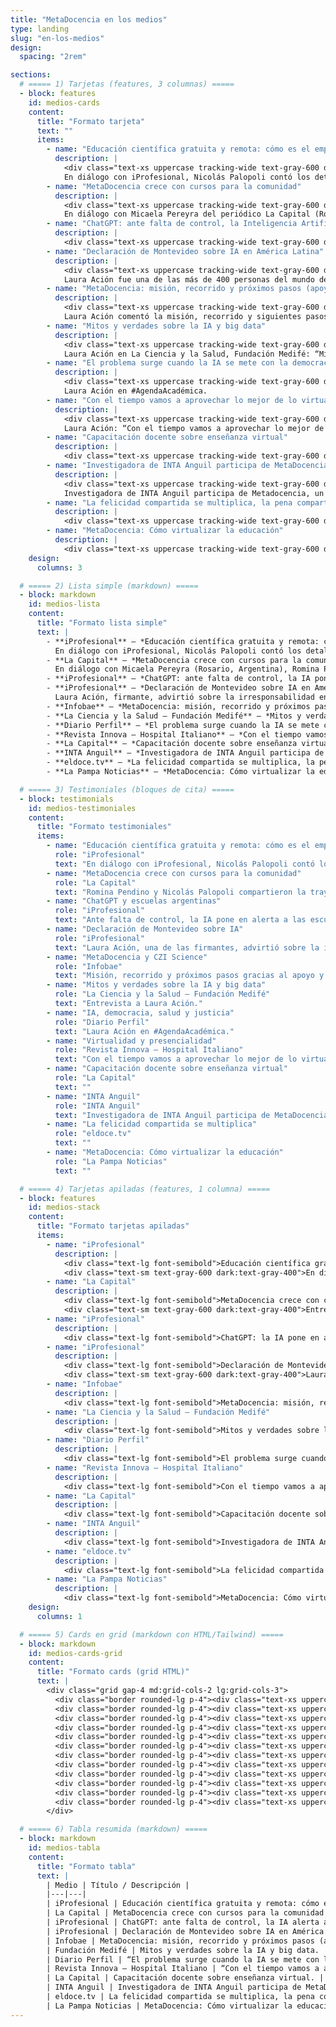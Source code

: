 ```yaml
---
title: "MetaDocencia en los medios"
type: landing
slug: "en-los-medios"
design:
  spacing: "2rem"

sections:
  # ===== 1) Tarjetas (features, 3 columnas) =====
  - block: features
    id: medios-cards
    content:
      title: "Formato tarjeta"
      text: ""
      items:
        - name: "Educación científica gratuita y remota: cómo es el emprendimiento argentino que apoya la NASA"
          description: |
            <div class="text-xs uppercase tracking-wide text-gray-600 dark:text-gray-400 mb-1">iProfesional</div>
            En diálogo con iProfesional, Nicolás Palopoli contó los detalles del apoyo de la NASA democratizar el acceso al conocimiento científico.
        - name: "MetaDocencia crece con cursos para la comunidad"
          description: |
            <div class="text-xs uppercase tracking-wide text-gray-600 dark:text-gray-400 mb-1">La Capital</div>
            En diálogo con Micaela Pereyra del periódico La Capital (Rosario, Argentina), Romina Pendino y Nicolás Palopoli compartieron la trayectoria y presente de MetaDocencia.
        - name: "ChatGPT: ante falta de control, la Inteligencia Artificial pone en alerta a las escuelas argentinas"
          description: |
            <div class="text-xs uppercase tracking-wide text-gray-600 dark:text-gray-400 mb-1">iProfesional</div>
        - name: "Declaración de Montevideo sobre IA en América Latina"
          description: |
            <div class="text-xs uppercase tracking-wide text-gray-600 dark:text-gray-400 mb-1">iProfesional</div>
            Laura Ación fue una de las más de 400 personas del mundo de la ciencia y la investigación que firmó la Declaración de Montevideo sobre Inteligencia Artificial y su impacto en América Latina, y advirtió sobre la irresponsabilidad con la que se lanzó al mundo esta herramienta de IA.
        - name: "MetaDocencia: misión, recorrido y próximos pasos (apoyo de CZI Science)"
          description: |
            <div class="text-xs uppercase tracking-wide text-gray-600 dark:text-gray-400 mb-1">Infobae</div>
            Laura Ación comentó la misión, recorrido y siguientes pasos de MetaDocencia, y el impulso que tuvimos gracias al apoyo y la libertad de trabajo que nos dio CZI Science.
        - name: "Mitos y verdades sobre la IA y big data"
          description: |
            <div class="text-xs uppercase tracking-wide text-gray-600 dark:text-gray-400 mb-1">La Ciencia y la Salud — Fundación Medifé</div>
            Laura Ación en La Ciencia y la Salud, Fundación Medifé: “Mitos y verdades sobre la IA y big data”.
        - name: "El problema surge cuando la IA se mete con la democracia, la salud o la justicia"
          description: |
            <div class="text-xs uppercase tracking-wide text-gray-600 dark:text-gray-400 mb-1">Diario Perfil</div>
            Laura Ación en #AgendaAcadémica.
        - name: "Con el tiempo vamos a aprovechar lo mejor de lo virtual y lo presencial"
          description: |
            <div class="text-xs uppercase tracking-wide text-gray-600 dark:text-gray-400 mb-1">Revista Innova — Hospital Italiano</div>
            Laura Ación: “Con el tiempo vamos a aprovechar lo mejor de lo virtual y lo presencial”.
        - name: "Capacitación docente sobre enseñanza virtual"
          description: |
            <div class="text-xs uppercase tracking-wide text-gray-600 dark:text-gray-400 mb-1">La Capital</div>
        - name: "Investigadora de INTA Anguil participa de MetaDocencia"
          description: |
            <div class="text-xs uppercase tracking-wide text-gray-600 dark:text-gray-400 mb-1">INTA Anguil</div>
            Investigadora de INTA Anguil participa de Metadocencia, un proyecto para capacitar a docentes en educación virtual.
        - name: "La felicidad compartida se multiplica, la pena compartida disminuye"
          description: |
            <div class="text-xs uppercase tracking-wide text-gray-600 dark:text-gray-400 mb-1">eldoce.tv</div>
        - name: "MetaDocencia: Cómo virtualizar la educación"
          description: |
            <div class="text-xs uppercase tracking-wide text-gray-600 dark:text-gray-400 mb-1">La Pampa Noticias</div>
    design:
      columns: 3

  # ===== 2) Lista simple (markdown) =====
  - block: markdown
    id: medios-lista
    content:
      title: "Formato lista simple"
      text: |
        - **iProfesional** — *Educación científica gratuita y remota: cómo es el emprendimiento argentino que apoya la NASA*.  
          En diálogo con iProfesional, Nicolás Palopoli contó los detalles del apoyo de la NASA democratizar el acceso al conocimiento científico.
        - **La Capital** — *MetaDocencia crece con cursos para la comunidad*.  
          En diálogo con Micaela Pereyra (Rosario, Argentina), Romina Pendino y Nicolás Palopoli compartieron la trayectoria y presente de MetaDocencia.
        - **iProfesional** — *ChatGPT: ante falta de control, la IA pone en alerta a las escuelas argentinas*.
        - **iProfesional** — *Declaración de Montevideo sobre IA en América Latina*.  
          Laura Ación, firmante, advirtió sobre la irresponsabilidad en el lanzamiento global de esta herramienta.
        - **Infobae** — *MetaDocencia: misión, recorrido y próximos pasos (apoyo de CZI Science)*.
        - **La Ciencia y la Salud — Fundación Medifé** — *Mitos y verdades sobre la IA y big data*.
        - **Diario Perfil** — *El problema surge cuando la IA se mete con la democracia, la salud o la justicia*.
        - **Revista Innova — Hospital Italiano** — *Con el tiempo vamos a aprovechar lo mejor de lo virtual y lo presencial*.
        - **La Capital** — *Capacitación docente sobre enseñanza virtual*.
        - **INTA Anguil** — *Investigadora de INTA Anguil participa de MetaDocencia*.
        - **eldoce.tv** — *La felicidad compartida se multiplica, la pena compartida disminuye*.
        - **La Pampa Noticias** — *MetaDocencia: Cómo virtualizar la educación*.

  # ===== 3) Testimoniales (bloques de cita) =====
  - block: testimonials
    id: medios-testimoniales
    content:
      title: "Formato testimoniales"
      items:
        - name: "Educación científica gratuita y remota: cómo es el emprendimiento argentino que apoya la NASA"
          role: "iProfesional"
          text: "En diálogo con iProfesional, Nicolás Palopoli contó los detalles del apoyo de la NASA democratizar el acceso al conocimiento científico."
        - name: "MetaDocencia crece con cursos para la comunidad"
          role: "La Capital"
          text: "Romina Pendino y Nicolás Palopoli compartieron la trayectoria y presente de MetaDocencia."
        - name: "ChatGPT y escuelas argentinas"
          role: "iProfesional"
          text: "Ante falta de control, la IA pone en alerta a las escuelas argentinas."
        - name: "Declaración de Montevideo sobre IA"
          role: "iProfesional"
          text: "Laura Ación, una de las firmantes, advirtió sobre la irresponsabilidad del lanzamiento global de la herramienta."
        - name: "MetaDocencia y CZI Science"
          role: "Infobae"
          text: "Misión, recorrido y próximos pasos gracias al apoyo y la libertad de trabajo de CZI Science."
        - name: "Mitos y verdades sobre la IA y big data"
          role: "La Ciencia y la Salud — Fundación Medifé"
          text: "Entrevista a Laura Ación."
        - name: "IA, democracia, salud y justicia"
          role: "Diario Perfil"
          text: "Laura Ación en #AgendaAcadémica."
        - name: "Virtualidad y presencialidad"
          role: "Revista Innova — Hospital Italiano"
          text: "Con el tiempo vamos a aprovechar lo mejor de lo virtual y lo presencial."
        - name: "Capacitación docente sobre enseñanza virtual"
          role: "La Capital"
          text: ""
        - name: "INTA Anguil"
          role: "INTA Anguil"
          text: "Investigadora de INTA Anguil participa de MetaDocencia."
        - name: "La felicidad compartida se multiplica"
          role: "eldoce.tv"
          text: ""
        - name: "MetaDocencia: Cómo virtualizar la educación"
          role: "La Pampa Noticias"
          text: ""

  # ===== 4) Tarjetas apiladas (features, 1 columna) =====
  - block: features
    id: medios-stack
    content:
      title: "Formato tarjetas apiladas"
      items:
        - name: "iProfesional"
          description: |
            <div class="text-lg font-semibold">Educación científica gratuita y remota: cómo es el emprendimiento argentino que apoya la NASA</div>
            <div class="text-sm text-gray-600 dark:text-gray-400">En diálogo con iProfesional, Nicolás Palopoli contó los detalles del apoyo de la NASA para democratizar el acceso al conocimiento científico.</div>
        - name: "La Capital"
          description: |
            <div class="text-lg font-semibold">MetaDocencia crece con cursos para la comunidad</div>
            <div class="text-sm text-gray-600 dark:text-gray-400">Entrevista a Romina Pendino y Nicolás Palopoli.</div>
        - name: "iProfesional"
          description: |
            <div class="text-lg font-semibold">ChatGPT: la IA pone en alerta a las escuelas argentinas</div>
        - name: "iProfesional"
          description: |
            <div class="text-lg font-semibold">Declaración de Montevideo sobre IA en América Latina</div>
            <div class="text-sm text-gray-600 dark:text-gray-400">Laura Ación, firmante, advirtió sobre su lanzamiento irresponsable.</div>
        - name: "Infobae"
          description: |
            <div class="text-lg font-semibold">MetaDocencia: misión, recorrido y próximos pasos (apoyo de CZI)</div>
        - name: "La Ciencia y la Salud — Fundación Medifé"
          description: |
            <div class="text-lg font-semibold">Mitos y verdades sobre la IA y big data</div>
        - name: "Diario Perfil"
          description: |
            <div class="text-lg font-semibold">El problema surge cuando la IA se mete con la democracia, la salud o la justicia</div>
        - name: "Revista Innova — Hospital Italiano"
          description: |
            <div class="text-lg font-semibold">Con el tiempo vamos a aprovechar lo mejor de lo virtual y lo presencial</div>
        - name: "La Capital"
          description: |
            <div class="text-lg font-semibold">Capacitación docente sobre enseñanza virtual</div>
        - name: "INTA Anguil"
          description: |
            <div class="text-lg font-semibold">Investigadora de INTA Anguil participa de MetaDocencia</div>
        - name: "eldoce.tv"
          description: |
            <div class="text-lg font-semibold">La felicidad compartida se multiplica, la pena compartida disminuye</div>
        - name: "La Pampa Noticias"
          description: |
            <div class="text-lg font-semibold">MetaDocencia: Cómo virtualizar la educación</div>
    design:
      columns: 1

  # ===== 5) Cards en grid (markdown con HTML/Tailwind) =====
  - block: markdown
    id: medios-cards-grid
    content:
      title: "Formato cards (grid HTML)"
      text: |
        <div class="grid gap-4 md:grid-cols-2 lg:grid-cols-3">
          <div class="border rounded-lg p-4"><div class="text-xs uppercase text-gray-500">iProfesional</div><div class="font-semibold">Educación científica gratuita y remota: cómo es el emprendimiento argentino que apoya la NASA</div><p class="text-sm text-gray-600">En diálogo con iProfesional, Nicolás Palopoli contó los detalles…</p></div>
          <div class="border rounded-lg p-4"><div class="text-xs uppercase text-gray-500">La Capital</div><div class="font-semibold">MetaDocencia crece con cursos para la comunidad</div><p class="text-sm text-gray-600">Entrevista a Romina Pendino y Nicolás Palopoli.</p></div>
          <div class="border rounded-lg p-4"><div class="text-xs uppercase text-gray-500">iProfesional</div><div class="font-semibold">ChatGPT: la IA alerta a las escuelas argentinas</div></div>
          <div class="border rounded-lg p-4"><div class="text-xs uppercase text-gray-500">iProfesional</div><div class="font-semibold">Declaración de Montevideo sobre IA en América Latina</div><p class="text-sm text-gray-600">Laura Ación, firmante, advirtió sobre su lanzamiento irresponsable.</p></div>
          <div class="border rounded-lg p-4"><div class="text-xs uppercase text-gray-500">Infobae</div><div class="font-semibold">MetaDocencia: misión, recorrido y próximos pasos (apoyo de CZI)</div></div>
          <div class="border rounded-lg p-4"><div class="text-xs uppercase text-gray-500">Fundación Medifé</div><div class="font-semibold">Mitos y verdades sobre la IA y big data</div></div>
          <div class="border rounded-lg p-4"><div class="text-xs uppercase text-gray-500">Diario Perfil</div><div class="font-semibold">La IA y su impacto en democracia, salud y justicia</div></div>
          <div class="border rounded-lg p-4"><div class="text-xs uppercase text-gray-500">Revista Innova</div><div class="font-semibold">Aprovechar lo mejor de lo virtual y lo presencial</div></div>
          <div class="border rounded-lg p-4"><div class="text-xs uppercase text-gray-500">La Capital</div><div class="font-semibold">Capacitación docente sobre enseñanza virtual</div></div>
          <div class="border rounded-lg p-4"><div class="text-xs uppercase text-gray-500">INTA Anguil</div><div class="font-semibold">Investigadora de INTA Anguil participa de MetaDocencia</div></div>
          <div class="border rounded-lg p-4"><div class="text-xs uppercase text-gray-500">eldoce.tv</div><div class="font-semibold">La felicidad compartida se multiplica…</div></div>
          <div class="border rounded-lg p-4"><div class="text-xs uppercase text-gray-500">La Pampa Noticias</div><div class="font-semibold">MetaDocencia: Cómo virtualizar la educación</div></div>
        </div>

  # ===== 6) Tabla resumida (markdown) =====
  - block: markdown
    id: medios-tabla
    content:
      title: "Formato tabla"
      text: |
        | Medio | Título / Descripción |
        |---|---|
        | iProfesional | Educación científica gratuita y remota: cómo es el emprendimiento argentino que apoya la NASA — En diálogo con iProfesional, Nicolás Palopoli contó los detalles del apoyo de la NASA. |
        | La Capital | MetaDocencia crece con cursos para la comunidad — Entrevista a Romina Pendino y Nicolás Palopoli. |
        | iProfesional | ChatGPT: ante falta de control, la IA alerta a las escuelas argentinas. |
        | iProfesional | Declaración de Montevideo sobre IA en América Latina — Laura Ación, firmante, advirtió sobre el lanzamiento irresponsable. |
        | Infobae | MetaDocencia: misión, recorrido y próximos pasos (apoyo de CZI Science). |
        | Fundación Medifé | Mitos y verdades sobre la IA y big data. |
        | Diario Perfil | “El problema surge cuando la IA se mete con la democracia, la salud o la justicia”. |
        | Revista Innova — Hospital Italiano | “Con el tiempo vamos a aprovechar lo mejor de lo virtual y lo presencial”. |
        | La Capital | Capacitación docente sobre enseñanza virtual. |
        | INTA Anguil | Investigadora de INTA Anguil participa de MetaDocencia. |
        | eldoce.tv | La felicidad compartida se multiplica, la pena compartida disminuye. |
        | La Pampa Noticias | MetaDocencia: Cómo virtualizar la educación. |
---
```

